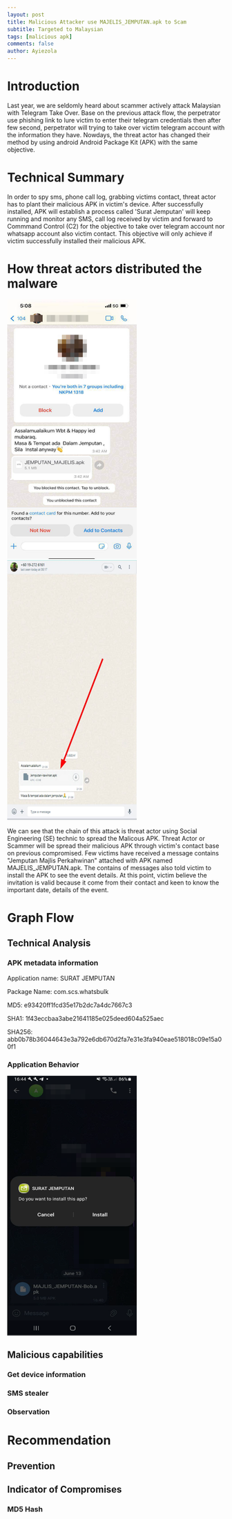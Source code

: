 ```yaml
---
layout: post
title: Malicious Attacker use MAJELIS_JEMPUTAN.apk to Scam 
subtitle: Targeted to Malaysian
tags: [malicious apk]
comments: false
author: Ayiezola
---
```


# Introduction

Last year, we are seldomly heard about scammer actively attack Malaysian with Telegram Take Over. Base on the previous attack flow, the perpetrator use phishing link to lure victim to enter their telegram credentials then after few second, perpetrator will trying to take over victim telegram account with the information they have. Nowdays, the threat actor has changed their method by using android Android Package Kit (APK) with the same objective.

# Technical Summary

In order to spy sms, phone call log, grabbing victims contact, threat actor has to plant their malicious APK in victim's device. After successfully installed, APK will establish a process called 'Surat Jemputan' will keep running and monitor any SMS, call log received by victim and forward to Commmand Control (C2) for the objective to take over telegram account nor whatsapp account also victim contact. This objective will only achieve if victim successfully installed their malicious APK. 

# How threat actors distributed the malware

<img src="https://github.com/ayiezola/ayiezola.github.io/blob/master/assets/scammer/app-scam-spread01.png" width="300" height="600" ><img src="https://github.com/ayiezola/ayiezola.github.io/blob/master/assets/scammer/app-scam-spread02.png" width="300" height="600" >

We can see that the chain of this attack is threat actor using Social Engineering (SE) technic to spread the Malicous APK. Threat Actor or Scammer will be spread their malicious APK through victim's contact base on previous compromised. Few victims have received a message contains "Jemputan Majlis Perkahwinan" attached with APK named MAJELIS_JEMPUTAN.apk. The contains of messages also told victim to install the APK to see the event details. At this point, victim believe the invitation is valid because it come from their contact and keen to know the important date, details of the event.

# Graph Flow



## Technical Analysis

### APK metadata information

Application name: SURAT JEMPUTAN

Package Name: com.scs.whatsbulk

MD5: e93420ff1fcd35e17b2dc7a4dc7667c3

SHA1: 1f43eccbaa3abe21641185e025deed604a525aec

SHA256: abb0b78b36044643e3a792e6db670d2fa7e31e3fa940eae518018c09e15a00f1

### Application Behavior

<img src="https://raw.githubusercontent.com/ayiezola/ayiezola.github.io/master/assets/scammer/app-scam-asktoinstall.png" width="300" height="600" >

## Malicious capabilities



### Get device information

### SMS stealer

### Observation

# Recommendation

## Prevention

## Indicator of Compromises

### MD5 Hash
